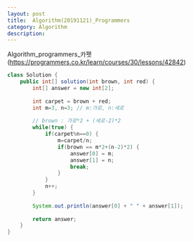 ```yaml
---
layout: post
title:  Algorithm(20191121)_Programmers
category: Algorithm 
description: 
---
```


Algorithm_programmers_<span class="red">카펫</span>
(https://programmers.co.kr/learn/courses/30/lessons/42842)
<br>

```java
class Solution {
    public int[] solution(int brown, int red) {
        int[] answer = new int[2];
        
        int carpet = brown + red;
        int m=3, n=3; // m:가로, n:세로
        
        // brown : 가로*2 + (세로-2)*2
        while(true) {
        	if(carpet%n==0) {
        		m=carpet/n;
        		if(brown == m*2+(n-2)*2) {
        			answer[0] = m;
        			answer[1] = n;
        			break;
        		}
        	}
        	n++;
        }
        
        System.out.println(answer[0] + " " + answer[1]);
        
        return answer;
    }
}
```

